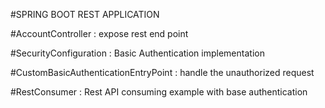 #SPRING BOOT REST APPLICATION

#AccountController : expose rest end point

#SecurityConfiguration : Basic Authentication implementation

#CustomBasicAuthenticationEntryPoint : handle the unauthorized request

#RestConsumer : Rest API consuming example with base authentication
